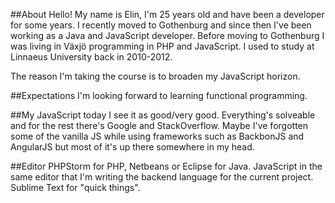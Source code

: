 ##About
Hello! My name is Elin, I'm 25 years old and have been a developer for some years. I recently moved to Gothenburg and since then I've been working as a Java and JavaScript developer. Before moving to Gothenburg I was living in Växjö programming in PHP and JavaScript. I used to study at Linnaeus University back in 2010-2012.

The reason I'm taking the course is to broaden my JavaScript horizon.

##Expectations
I'm looking forward to learning functional programming.

##My JavaScript today
I see it as good/very good. Everything's solveable and for the rest there's Google and StackOverflow. Maybe I've forgotten some of the vanilla JS while using frameworks such as BackbonJS and AngularJS but most of it's up there somewhere in my head.

##Editor
PHPStorm for PHP, Netbeans or Eclipse for Java. JavaScript in the same editor that I'm writing the backend language for the current project. Sublime Text for "quick things".
